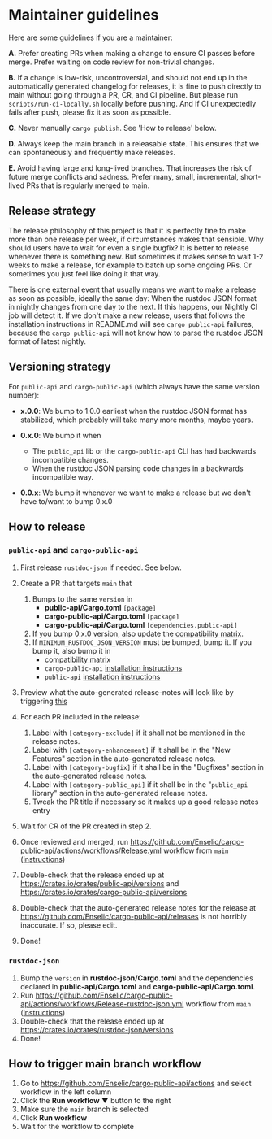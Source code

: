# Maintainer guidelines

Here are some guidelines if you are a maintainer:

**A.** Prefer creating PRs when making a change to ensure CI passes before merge. Prefer waiting on code review for non-trivial changes.

**B.** If a change is low-risk, uncontroversial, and should not end up in the automatically generated changelog for releases, it is fine to push directly to main without going through a PR, CR, and CI pipeline. But please run `scripts/run-ci-locally.sh` locally before pushing. And if CI unexpectedly fails after push, please fix it as soon as possible.

**C.** Never manually `cargo publish`. See 'How to release' below.

**D.** Always keep the main branch in a releasable state. This ensures that we can spontaneously and frequently make releases.

**E.** Avoid having large and long-lived branches. That increases the risk of future merge conflicts and sadness. Prefer many, small, incremental, short-lived PRs that is regularly merged to main.

## Release strategy

The release philosophy of this project is that it is perfectly fine to make more than one release per week, if circumstances makes that sensible. Why should users have to wait for even a single bugfix? It is better to release whenever there is something new. But sometimes it makes sense to wait 1-2 weeks to make a release, for example to batch up some ongoing PRs. Or sometimes you just feel like doing it that way.

There is one external event that usually means we want to make a release as soon as possible, ideally the same day: When the rustdoc JSON format in nightly changes from one day to the next. If this happens, our Nightly CI job will detect it. If we don't make a new release, users that follows the installation instructions in README.md will see `cargo public-api` failures, because the `cargo public-api` will not know how to parse the rustdoc JSON format of latest nightly.

## Versioning strategy

For `public-api` and `cargo-public-api` (which always have the same version number):

* **x.0.0**: We bump to 1.0.0 earliest when the rustdoc JSON format has stabilized, which probably will take many more months, maybe years.

* **0.x.0**: We bump it when
  * The `public_api` lib or the `cargo-public-api` CLI has had backwards incompatible changes.
  * When the rustdoc JSON parsing code changes in a backwards incompatible way.

* **0.0.x**: We bump it whenever we want to make a release but we don't have to/want to bump 0.x.0

## How to release

### `public-api` and `cargo-public-api`

1. First release `rustdoc-json` if needed. See below.
1. Create a PR that targets `main` that
    1. Bumps to the same `version` in
        * **public-api/Cargo.toml** `[package]`
        * **cargo-public-api/Cargo.toml** `[package]`
        * **cargo-public-api/Cargo.toml** `[dependencies.public-api]`
    2. If you bump 0.x.0 version, also update the [compatibility matrix](https://github.com/Enselic/cargo-public-api#compatibility-matrix).
    1. If `MINIMUM_RUSTDOC_JSON_VERSION` must be bumped, bump it. If you bump it, also bump it in
        * [compatibility matrix](https://github.com/Enselic/cargo-public-api#compatibility-matrix)
        * `cargo-public-api` [installation instructions](https://github.com/Enselic/cargo-public-api#installation)
        * `public-api` [installation instructions](https://github.com/Enselic/cargo-public-api/tree/main/public-api#usage)

1. Preview what the auto-generated release-notes will look like by triggering [this](https://github.com/Enselic/cargo-public-api/actions/workflows/Peek-release-notes.yml)
1. For each PR included in the release:
    1. Label with `[category-exclude]` if it shall not be mentioned in the release notes.
    1. Label with `[category-enhancement]` if it shall be in the "New Features" section in the auto-generated release notes.
    1. Label with `[category-bugfix]` if it shall be in the "Bugfixes" section in the auto-generated release notes.
    1. Label with `[category-public_api]` if it shall be in the "`public_api` library" section in the auto-generated release notes.
    1. Tweak the PR title if necessary so it makes up a good release notes entry
1. Wait for CR of the PR created in step 2.
1. Once reviewed and merged, run https://github.com/Enselic/cargo-public-api/actions/workflows/Release.yml workflow from `main` ([instructions](https://github.com/Enselic/cargo-public-api/blob/main/docs/development.md#how-to-trigger-main-branch-workflow))
1. Double-check that the release ended up at https://crates.io/crates/public-api/versions and https://crates.io/crates/cargo-public-api/versions
1. Double-check that the auto-generated release notes for the release at https://github.com/Enselic/cargo-public-api/releases is not horribly inaccurate. If so, please edit.
1. Done!

### `rustdoc-json`

1. Bump the `version` in **rustdoc-json/Cargo.toml** and the dependencies declared in **public-api/Cargo.toml** and **cargo-public-api/Cargo.toml**.
1. Run https://github.com/Enselic/cargo-public-api/actions/workflows/Release-rustdoc-json.yml workflow from `main` ([instructions](https://github.com/Enselic/cargo-public-api/blob/main/docs/development.md#how-to-trigger-main-branch-workflow))
1. Double-check that the release ended up at https://crates.io/crates/rustdoc-json/versions
1. Done!

## How to trigger main branch workflow

1. Go to https://github.com/Enselic/cargo-public-api/actions and select workflow in the left column
1. Click the **Run workflow ▼** button to the right
1. Make sure the `main` branch is selected
1. Click **Run workflow**
1. Wait for the workflow to complete
